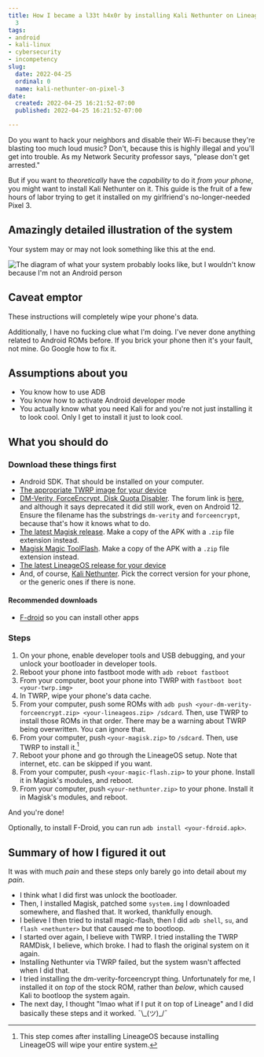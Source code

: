 ```yaml
---
title: How I became a l33t h4x0r by installing Kali Nethunter on LineageOS on a Pixel
  3
tags:
- android
- kali-linux
- cybersecurity
- incompetency
slug:
  date: 2022-04-25
  ordinal: 0
  name: kali-nethunter-on-pixel-3
date:
  created: 2022-04-25 16:21:52-07:00
  published: 2022-04-25 16:21:52-07:00

---
```


Do you want to hack your neighbors and disable their Wi-Fi because they're
blasting too much loud music? Don't, because this is highly illegal and you'll
get into trouble. As my Network Security professor says, "please don't get
arrested."

But if you want to _theoretically_ have the _capability_ to do it _from your
phone_, you might want to install Kali Nethunter on it. This guide is the fruit
of a few hours of labor trying to get it installed on my girlfriend's
no-longer-needed Pixel 3.

## Amazingly detailed illustration of the system

Your system may or may not look something like this at the end.

![The diagram of what your system probably looks like, but I wouldn't know because I'm not an Android person](./nethunter-diagram.svg)

## Caveat emptor

These instructions will completely wipe your phone's data.

Additionally, I have no fucking clue what I'm doing. I've never done anything
related to Android ROMs before. If you brick your phone then it's your fault,
not mine. Go Google how to fix it.

## Assumptions about you

- You know how to use ADB
- You know how to activate Android developer mode
- You actually know what you need Kali for and you're not just installing it to
  look cool. Only I get to install it just to look cool.

## What you should do

### Download these things first

- Android SDK. That should be installed on your computer.
- [The appropriate TWRP image for your device](https://twrp.me/Devices/)
- [DM-Verity, ForceEncrypt, Disk Quota Disabler](https://zackptg5.com/android.php#disverfe).
  The forum link is
  [here](https://forum.xda-developers.com/t/deprecated-universal-dm-verity-forceencrypt-disk-quota-disabler-11-2-2020.3817389/),
  and although it says deprecated it did still work, even on Android 12. Ensure
  the filename has the substrings `dm-verity` and `forceencrypt`, because that's
  how it knows what to do.
- [The latest Magisk release](https://github.com/topjohnwu/Magisk/releases).
  Make a copy of the APK with a `.zip` file extension instead.
- [Magisk Magic ToolFlash](https://github.com/Magisk-Modules-Alt-Repo/magic-flash/releases).
  Make a copy of the APK with a `.zip` file extension instead.
- [The latest LineageOS release for your device](https://download.lineageos.org/)
- And, of course, [Kali Nethunter](https://www.kali.org/get-kali/#kali-mobile).
  Pick the correct version for your phone, or the generic ones if there is none.

#### Recommended downloads

- [F-droid](https://f-droid.org/) so you can install other apps

### Steps

1. On your phone, enable developer tools and USB debugging, and your unlock your
   bootloader in developer tools.
2. Reboot your phone into fastboot mode with `adb reboot fastboot`
3. From your computer, boot your phone into TWRP with
   `fastboot boot <your-twrp.img>`
4. In TWRP, wipe your phone's data cache.
5. From your computer, push some ROMs with
   `adb push <your-dm-verity-forceencrypt.zip> <your-lineageos.zip> /sdcard`.
   Then, use TWRP to install those ROMs in that order. There may be a warning
   about TWRP being overwritten. You can ignore that.
6. From your computer, push `<your-magisk.zip>` to `/sdcard`. Then, use TWRP to
   install it.[^1]
7. Reboot your phone and go through the LineageOS setup. Note that internet,
   etc. can be skipped if you want.
8. From your computer, push `<your-magic-flash.zip>` to your phone. Install it
   in Magisk's modules, and reboot.
9. From your computer, push `<your-nethunter.zip>` to your phone. Install it in
   Magisk's modules, and reboot.

[^1]:
    This step comes after installing LineageOS because installing LineageOS will
    wipe your entire system.

And you're done!

Optionally, to install F-Droid, you can run `adb install <your-fdroid.apk>`.

## Summary of how I figured it out

It was with much _pain_ and these steps only barely go into detail about my
_pain_.

- I think what I did first was unlock the bootloader.
- Then, I installed Magisk, patched some `system.img` I downloaded somewhere,
  and flashed that. It worked, thankfully enough.
- I believe I then tried to install magic-flash, then I did `adb shell`, `su`,
  and `flash <nethunter>` but that caused me to bootloop.
- I started over again, I believe with TWRP. I tried installing the TWRP
  RAMDisk, I believe, which broke. I had to flash the original system on it
  again.
- Installing Nethunter via TWRP failed, but the system wasn't affected when I
  did that.
- I tried installing the dm-verity-forceencrypt thing. Unfortunately for me, I
  installed it on _top_ of the stock ROM, rather than _below_, which caused Kali
  to bootloop the system again.
- The next day, I thought "lmao what if I put it on top of Lineage" and I did
  basically these steps and it worked. ¯\\\_(ツ)\_/¯